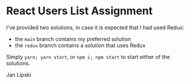 # React Users List Assignment

I've provided two solutions, in case it is expected that I had used Redux:

- the `main` branch contains my preferred solution
- the `redux` branch contains a solution that uses Redux

Simply `yarn; yarn start`, or `npm i; npm start` to start either of the solutions.

Jan Lipski
